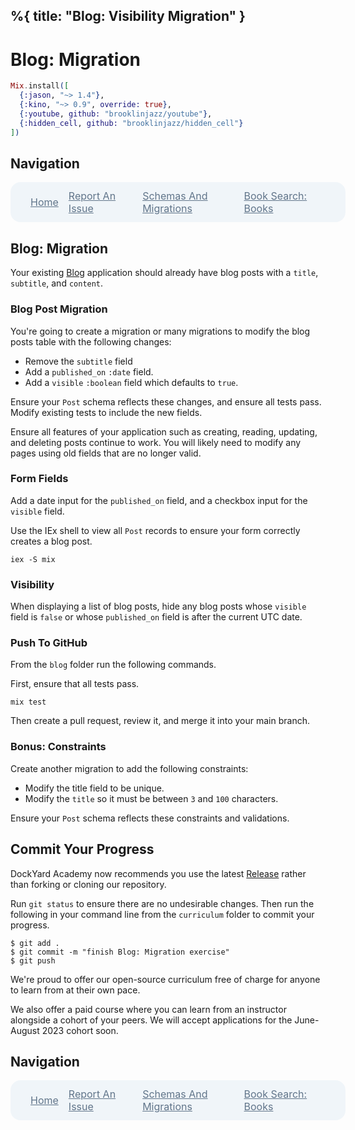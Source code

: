 %{
  title: "Blog: Visibility Migration"
}
---
# Blog: Migration

```elixir
Mix.install([
  {:jason, "~> 1.4"},
  {:kino, "~> 0.9", override: true},
  {:youtube, github: "brooklinjazz/youtube"},
  {:hidden_cell, github: "brooklinjazz/hidden_cell"}
])
```

## Navigation

<div style="display: flex; align-items: center; width: 100%; justify-content: space-between; font-size: 1rem; color: #61758a; background-color: #f0f5f9; height: 4rem; padding: 0 1rem; border-radius: 1rem;">
<div style="display: flex;">
<i class="ri-home-fill"></i>
<a style="display: flex; color: #61758a; margin-left: 1rem;" href="../start.livemd">Home</a>
</div>
<div style="display: flex;">
<i class="ri-bug-fill"></i>
<a style="display: flex; color: #61758a; margin-left: 1rem;" href="https://github.com/DockYard-Academy/curriculum/issues/new?assignees=&labels=&template=issue.md&title=Blog: Migration">Report An Issue</a>
</div>
<div style="display: flex;">
<i class="ri-arrow-left-fill"></i>
<a style="display: flex; color: #61758a; margin-left: 1rem;" href="../reading/schemas_and_migrations.livemd">Schemas And Migrations</a>
</div>
<div style="display: flex;">
<a style="display: flex; color: #61758a; margin-right: 1rem;" href="../reading/book_search_books.livemd">Book Search: Books</a>
<i class="ri-arrow-right-fill"></i>
</div>
</div>

## Blog: Migration

Your existing [Blog](./group_project_blog.livemd) application should already have blog posts with a `title`, `subtitle`, and `content`.

<!-- livebook:{"break_markdown":true} -->

### Blog Post Migration

You're going to create a migration or many migrations to modify the blog posts table with the following changes:

* Remove the `subtitle` field
* Add a `published_on` `:date` field.
* Add a `visible` `:boolean` field which defaults to `true`.

Ensure your `Post` schema reflects these changes, and ensure all tests pass. Modify existing tests to include the new fields.

Ensure all features of your application such as creating, reading, updating, and deleting posts continue to work. You will likely need to modify any pages using old fields that are no longer valid.

<!-- livebook:{"break_markdown":true} -->

### Form Fields

Add a date input for the `published_on` field, and a checkbox input for the `visible` field.

Use the IEx shell to view all `Post` records to ensure your form correctly creates a blog post.

```
iex -S mix
```

<!-- livebook:{"break_markdown":true} -->

### Visibility

When displaying a list of blog posts, hide any blog posts whose `visible` field is `false` or whose `published_on` field is after the current UTC date.

<!-- livebook:{"break_markdown":true} -->

### Push To GitHub

From the `blog` folder run the following commands.

First, ensure that all tests pass.

```
mix test
```

Then create a pull request, review it, and merge it into your main branch.

<!-- livebook:{"break_markdown":true} -->

### Bonus: Constraints

Create another migration to add the following constraints:

* Modify the title field to be unique.
* Modify the `title` so it must be between `3` and `100` characters.

Ensure your `Post` schema reflects these constraints and validations.

## Commit Your Progress

DockYard Academy now recommends you use the latest [Release](https://github.com/DockYard-Academy/curriculum/releases) rather than forking or cloning our repository.

Run `git status` to ensure there are no undesirable changes.
Then run the following in your command line from the `curriculum` folder to commit your progress.

```
$ git add .
$ git commit -m "finish Blog: Migration exercise"
$ git push
```

We're proud to offer our open-source curriculum free of charge for anyone to learn from at their own pace.

We also offer a paid course where you can learn from an instructor alongside a cohort of your peers.
We will accept applications for the June-August 2023 cohort soon.

## Navigation

<div style="display: flex; align-items: center; width: 100%; justify-content: space-between; font-size: 1rem; color: #61758a; background-color: #f0f5f9; height: 4rem; padding: 0 1rem; border-radius: 1rem;">
<div style="display: flex;">
<i class="ri-home-fill"></i>
<a style="display: flex; color: #61758a; margin-left: 1rem;" href="../start.livemd">Home</a>
</div>
<div style="display: flex;">
<i class="ri-bug-fill"></i>
<a style="display: flex; color: #61758a; margin-left: 1rem;" href="https://github.com/DockYard-Academy/curriculum/issues/new?assignees=&labels=&template=issue.md&title=Blog: Migration">Report An Issue</a>
</div>
<div style="display: flex;">
<i class="ri-arrow-left-fill"></i>
<a style="display: flex; color: #61758a; margin-left: 1rem;" href="../reading/schemas_and_migrations.livemd">Schemas And Migrations</a>
</div>
<div style="display: flex;">
<a style="display: flex; color: #61758a; margin-right: 1rem;" href="../reading/book_search_books.livemd">Book Search: Books</a>
<i class="ri-arrow-right-fill"></i>
</div>
</div>

